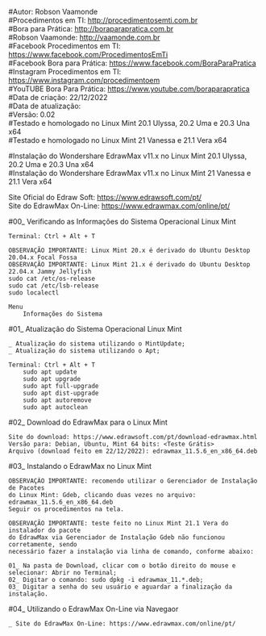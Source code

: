 #Autor: Robson Vaamonde<br>
#Procedimentos em TI: http://procedimentosemti.com.br<br>
#Bora para Prática: http://boraparapratica.com.br<br>
#Robson Vaamonde: http://vaamonde.com.br<br>
#Facebook Procedimentos em TI: https://www.facebook.com/ProcedimentosEmTi<br>
#Facebook Bora para Prática: https://www.facebook.com/BoraParaPratica<br>
#Instagram Procedimentos em TI: https://www.instagram.com/procedimentoem<br>
#YouTUBE Bora Para Prática: https://www.youtube.com/boraparapratica<br>
#Data de criação: 22/12/2022<br>
#Data de atualização: <br>
#Versão: 0.02<br>
#Testado e homologado no Linux Mint 20.1 Ulyssa, 20.2 Uma e 20.3 Una x64<br>
#Testado e homologado no Linux Mint 21 Vanessa e 21.1 Vera x64

#Instalação do Wondershare EdrawMax v11.x no Linux Mint 20.1 Ulyssa, 20.2 Uma e 20.3 Una x64<br>
#Instalação do Wondershare EdrawMax v11.x no Linux Mint 21 Vanessa e 21.1 Vera x64

Site Oficial do Edraw Soft: https://www.edrawsoft.com/pt/<br>
Site do EdrawMax On-Line: https://www.edrawmax.com/online/pt/

#00_ Verificando as Informações do Sistema Operacional Linux Mint<br>

	Terminal: Ctrl + Alt + T

	OBSERVAÇÃO IMPORTANTE: Linux Mint 20.x é derivado do Ubuntu Desktop 20.04.x Focal Fossa 
	OBSERVAÇÃO IMPORTANTE: Linux Mint 21.x é derivado do Ubuntu Desktop 22.04.x Jammy Jellyfish
	sudo cat /etc/os-release
	sudo cat /etc/lsb-release
	sudo localectl

	Menu
		Informações do Sistema

#01_ Atualização do Sistema Operacional Linux Mint<br>

	_ Atualização do sistema utilizando o MintUpdate;
	_ Atualização do sistema utilizando o Apt;

	Terminal: Ctrl + Alt + T
		sudo apt update
		sudo apt upgrade
		sudo apt full-upgrade
		sudo apt dist-upgrade
		sudo apt autoremove
		sudo apt autoclean

#02_ Download do EdrawMax para o Linux Mint<br>

	Site do download: https://www.edrawsoft.com/pt/download-edrawmax.html
	Versão para: Debian, Ubuntu, Mint 64 bits: <Teste Grátis>
	Arquivo (download feito em 22/12/2022): edrawmax_11.5.6_en_x86_64.deb

#03_ Instalando o EdrawMax no Linux Mint<br>

	OBSERVAÇÃO IMPORTANTE: recomendo utilizar o Gerenciador de Instalação de Pacotes
	do Linux Mint: Gdeb, clicando duas vezes no arquivo: edrawmax_11.5.6_en_x86_64.deb
	Seguir os procedimentos na tela.

	OBSERVAÇÃO IMPORTANTE: teste feito no Linux Mint 21.1 Vera do instalador do pacote
	do EdrawMax via Gerenciador de Instalação Gdeb não funcionou corretamente, sendo
	necessário fazer a instalação via linha de comando, conforme abaixo:
	
	01_ Na pasta de Download, clicar com o botão direito do mouse e selecionar: Abrir no Terminal;
	02_ Digitar o comando: sudo dpkg -i edrawmax_11.*.deb;
	03_ Digitar a senha do seu usuário e aguardar a finalização da instalação.

#04_ Utilizando o EdrawMax On-Line via Navegaor

	_ Site do EdrawMax On-Line: https://www.edrawmax.com/online/pt/